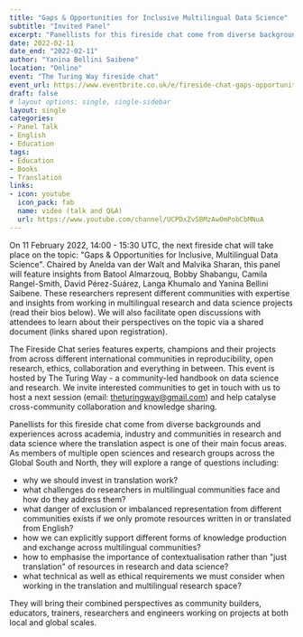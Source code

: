 ```yaml
---
title: "Gaps & Opportunities for Inclusive Multilingual Data Science"
subtitle: "Invited Panel"
excerpt: "Panellists for this fireside chat come from diverse backgrounds and experiences across academia, industry and communities in research and data science where the translation aspect is one of their main focus areas. As members of multiple open sciences and research groups across the Global South and North, they will explore a range of questions and they will bring their combined perspectives as community builders, educators, trainers, researchers and engineers working on projects at both local and global scales."
date: 2022-02-11
date_end: "2022-02-11"
author: "Yanina Bellini Saibene"
location: "Online"
event: "The Turing Way fireside chat"
event_url: https://www.eventbrite.co.uk/e/fireside-chat-gaps-opportunities-for-inclusive-multilingual-data-science-tickets-255972068347#
draft: false
# layout options: single, single-sidebar
layout: single
categories:
- Panel Talk
- English
- Education
tags:
- Education
- Books
- Translation
links:
- icon: youtube
  icon_pack: fab
  name: video (talk and Q&A)
  url: https://www.youtube.com/channel/UCPDxZv5BMzAw0mPobCbMNuA 
---
```


On 11 February 2022, 14:00 - 15:30 UTC, the next fireside chat will take place on the topic: "Gaps & Opportunities for Inclusive, Multilingual Data Science". Chaired by Anelda van der Walt and Malvika Sharan, this panel will feature insights from Batool Almarzouq, Bobby Shabangu, Camila Rangel-Smith, David Pérez-Suárez, Langa Khumalo and Yanina Bellini Saibene. These researchers represent different communities with expertise and insights from working in multilingual research and data science projects (read their bios below). We will also facilitate open discussions with attendees to learn about their perspectives on the topic via a shared document (links shared upon registration).

The Fireside Chat series features experts, champions and their projects from across different international communities in reproducibility, open research, ethics, collaboration and everything in between. This event is hosted by The Turing Way - a community-led handbook on data science and research. We invite interested communities to get in touch with us to host a next session (email: theturingway@gmail.com) and help catalyse cross-community collaboration and knowledge sharing.

Panellists for this fireside chat come from diverse backgrounds and experiences across academia, industry and communities in research and data science where the translation aspect is one of their main focus areas. As members of multiple open sciences and research groups across the Global South and North, they will explore a range of questions including:

  * why we should invest in translation work?
  * what challenges do researchers in multilingual communities face and how do they address them?
  * what danger of exclusion or imbalanced representation from different communities exists if we only promote resources written in or translated from English?
  * how we can explicitly support different forms of knowledge production and exchange across multilingual communities?
  * how to emphasise the importance of contextualisation rather than "just translation" of resources in research and data science?
  * what technical as well as ethical requirements we must consider when working in the translation and multilingual research space?

They will bring their combined perspectives as community builders, educators, trainers, researchers and engineers working on projects at both local and global scales.
